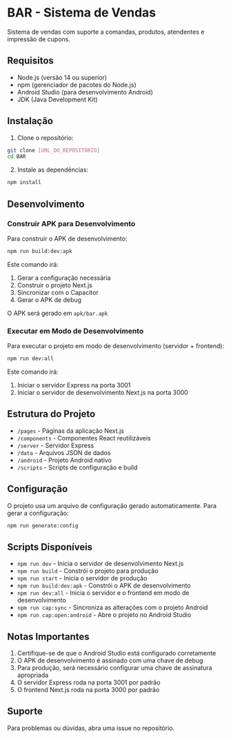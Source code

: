 # BAR - Sistema de Vendas

Sistema de vendas com suporte a comandas, produtos, atendentes e impressão de cupons.

## Requisitos

- Node.js (versão 14 ou superior)
- npm (gerenciador de pacotes do Node.js)
- Android Studio (para desenvolvimento Android)
- JDK (Java Development Kit)

## Instalação

1. Clone o repositório:

```bash
git clone [URL_DO_REPOSITÓRIO]
cd BAR
```

2. Instale as dependências:

```bash
npm install
```

## Desenvolvimento

### Construir APK para Desenvolvimento

Para construir o APK de desenvolvimento:

```bash
npm run build:dev:apk
```

Este comando irá:

1. Gerar a configuração necessária
2. Construir o projeto Next.js
3. Sincronizar com o Capacitor
4. Gerar o APK de debug

O APK será gerado em `apk/bar.apk`

### Executar em Modo de Desenvolvimento

Para executar o projeto em modo de desenvolvimento (servidor + frontend):

```bash
npm run dev:all
```

Este comando irá:

1. Iniciar o servidor Express na porta 3001
2. Iniciar o servidor de desenvolvimento Next.js na porta 3000

## Estrutura do Projeto

- `/pages` - Páginas da aplicação Next.js
- `/components` - Componentes React reutilizáveis
- `/server` - Servidor Express
- `/data` - Arquivos JSON de dados
- `/android` - Projeto Android nativo
- `/scripts` - Scripts de configuração e build

## Configuração

O projeto usa um arquivo de configuração gerado automaticamente. Para gerar a configuração:

```bash
npm run generate:config
```

## Scripts Disponíveis

- `npm run dev` - Inicia o servidor de desenvolvimento Next.js
- `npm run build` - Constrói o projeto para produção
- `npm run start` - Inicia o servidor de produção
- `npm run build:dev:apk` - Constrói o APK de desenvolvimento
- `npm run dev:all` - Inicia o servidor e o frontend em modo de desenvolvimento
- `npm run cap:sync` - Sincroniza as alterações com o projeto Android
- `npm run cap:open:android` - Abre o projeto no Android Studio

## Notas Importantes

1. Certifique-se de que o Android Studio está configurado corretamente
2. O APK de desenvolvimento é assinado com uma chave de debug
3. Para produção, será necessário configurar uma chave de assinatura apropriada
4. O servidor Express roda na porta 3001 por padrão
5. O frontend Next.js roda na porta 3000 por padrão

## Suporte

Para problemas ou dúvidas, abra uma issue no repositório.
